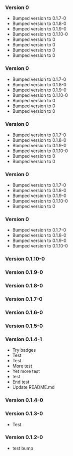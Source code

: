 ### Version 0
- Bumped version to 0.1.7-0
- Bumped version to 0.1.8-0
- Bumped version to 0.1.9-0
- Bumped version to 0.1.10-0
- Bumped version to 0
- Bumped version to 0
- Bumped version to 0
- Bumped version to 0

### Version 0
- Bumped version to 0.1.7-0
- Bumped version to 0.1.8-0
- Bumped version to 0.1.9-0
- Bumped version to 0.1.10-0
- Bumped version to 0
- Bumped version to 0
- Bumped version to 0

### Version 0
- Bumped version to 0.1.7-0
- Bumped version to 0.1.8-0
- Bumped version to 0.1.9-0
- Bumped version to 0.1.10-0
- Bumped version to 0
- Bumped version to 0

### Version 0
- Bumped version to 0.1.7-0
- Bumped version to 0.1.8-0
- Bumped version to 0.1.9-0
- Bumped version to 0.1.10-0
- Bumped version to 0

### Version 0
- Bumped version to 0.1.7-0
- Bumped version to 0.1.8-0
- Bumped version to 0.1.9-0
- Bumped version to 0.1.10-0

### Version 0.1.10-0

### Version 0.1.9-0

### Version 0.1.8-0

### Version 0.1.7-0

### Version 0.1.6-0

### Version 0.1.5-0

### Version 0.1.4-1
- Try badges
- Test
- Test
- More test
- Yet more test
- test
- End test
- Update README.md

### Version 0.1.4-0

### Version 0.1.3-0
- Test

### Version 0.1.2-0

- test bump
